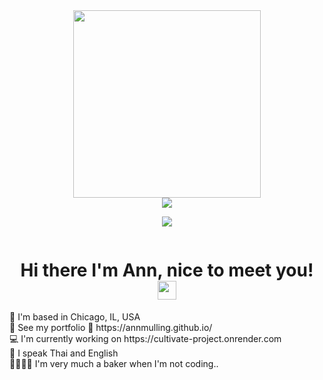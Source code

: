 
<div id="header" align="center">
  <img src="https://media.giphy.com/media/hiJ9ypGI5tIKdwKoK2/giphy.gif" width="300"/>
</div>
<div id="badges" align="center">
  <a href="https://www.linkedin.com/in/primpraow-m-653708227/">
    <img src="https://img.shields.io/badge/linkedin-%230077B5.svg?style=for-the-badge&logo=linkedin&logoColor=white"/>
  </a>
</div>
<div id="skills">
  <p align="center">
  <a href="https://skillicons.dev">
    <img src="https://skillicons.dev/icons?i=html,css,js,py,git,aws," />
  </a>
</p>
</div>
<div id="views" align="center">
    <img src="https://komarev.com/ghpvc/?username=AnnMullinge&style=flat-square&color=orange" alt=""/>
</div>

<h1 align="center">
  Hi there I'm Ann, nice to meet you!
  <img src="https://media.giphy.com/media/hvRJCLFzcasrR4ia7z/giphy.gif" width="30px"/>
</h1>
<div id="info">
   <div> 📍  I'm based in Chicago, IL, USA</div>
   <div> 👀  See my portfolio 🌟 https://annmulling.github.io/</div>
   <div> 💻  I'm currently working on https://cultivate-project.onrender.com </div>
   <div> 💬  I speak Thai and English</div>
   <div> 🍪🍰🥧🧁 I'm very much a baker when I'm not coding.. </div>
</div>

<!--
**AnnMulling/AnnMulling** is a ✨ _special_ ✨ repository because its `README.md` (this file) appears on your GitHub profile.

Here are some ideas to get you started:

- 🔭 I’m currently working on ...
- 🌱 I’m currently learning ...
- 👯 I’m looking to collaborate on ...
- 🤔 I’m looking for help with ...
- 💬 Ask me about ...
- 📫 How to reach me: ...
- 😄 Pronouns: ...
- ⚡ Fun fact: ...
-->
